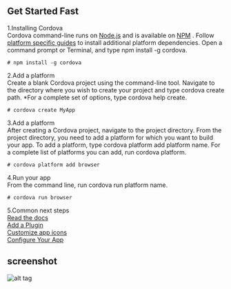 <h2>Get Started Fast</h2>

1.Installing Cordova <br>
Cordova command-line runs on  [Node.js](https://nodejs.org/en/download/)  and is available on [NPM](https://www.npmjs.com/package/cordova) . Follow [platform specific guides](https://cordova.apache.org/docs/en/latest/index.html#develop-for-platforms) to install additional platform dependencies. Open a command prompt or Terminal, and type npm install -g cordova.

    # npm install -g cordova
    
2.Add a platform <br>
Create a blank Cordova project using the command-line tool. Navigate to the directory where you wish to create your project and type cordova create path.
*For a complete set of options, type cordova help create.

    # cordova create MyApp

3.Add a platform <br>
After creating a Cordova project, navigate to the project directory. From the project directory, you need to add a platform for which you want to build your app.
To add a platform, type cordova platform add platform name.
For a complete list of platforms you can add, run cordova platform.

    # cordova platform add browser
    
4.Run your app <br>
From the command line, run cordova run platform name.

    # cordova run browser
    
5.Common next steps <br>
[Read the docs](https://cordova.apache.org/docs/en/latest/guide/overview/) <br>
[Add a Plugin](https://cordova.apache.org/docs/en/latest/guide/cli/#add-plugins) <br>
[Customize app icons](https://cordova.apache.org/docs/en/latest/config_ref/images.html) <br>
[Configure Your App](https://cordova.apache.org/docs/en/latest/config_ref/) <br>

<h2>screenshot</h2>

![alt tag](https://1.bp.blogspot.com/-qXlMILCSkRA/WPiWBCRmZgI/AAAAAAAABXU/v2EZj3IL58QbZPLsGocNTwbX615CbhZkgCLcB/s1600/cordova.png)


    
 
